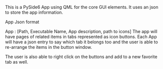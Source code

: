This is a PySide6 App using QML for the core GUI elements. It uses an json to store the app information.

App Json format

App : [Path, Executable Name, App description, path to icons] The app will have pages of related items in tabs represented as icon buttons. Each App will have a json entry to say which tab it belongs too and the user is able to re-arrange the items in the button window.

The user is also able to right click on the buttons and add to a new favorite tab as well.
